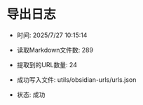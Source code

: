 # 导出日志
- 时间: 2025/7/27 10:15:14

- 读取Markdown文件数: 289
- 提取到的URL数量: 24
- 成功写入文件: utils/obsidian-urls/urls.json
- 状态: 成功
